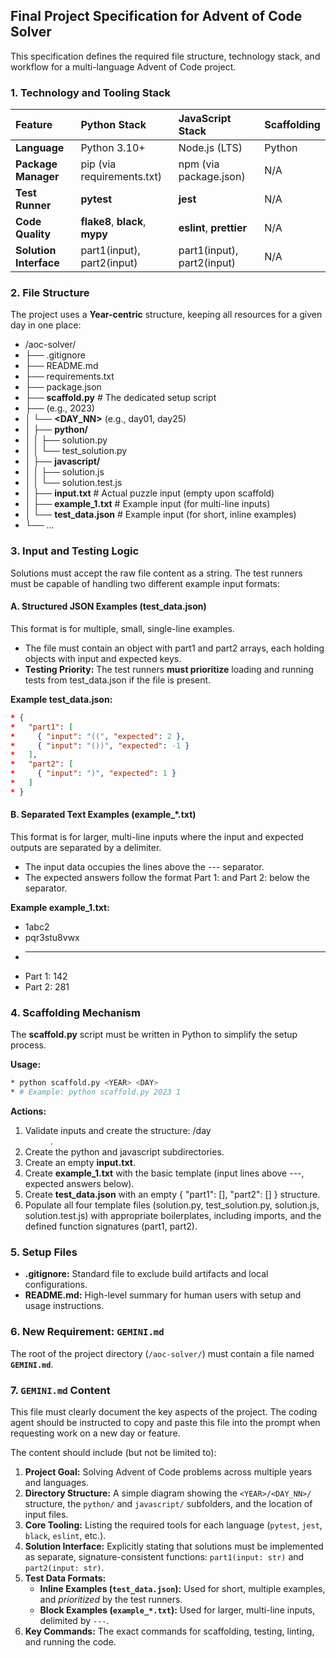 ## Final Project Specification for Advent of Code Solver

This specification defines the required file structure, technology stack, and workflow for a multi-language Advent of Code project.

### 1. Technology and Tooling Stack

| Feature | Python Stack | JavaScript Stack | Scaffolding |
| :---- | :---- | :---- | :---- |
| **Language** | Python 3.10+ | Node.js (LTS) | Python |
| **Package Manager** | pip (via requirements.txt) | npm (via package.json) | N/A |
| **Test Runner** | **pytest** | **jest** | N/A |
| **Code Quality** | **flake8**, **black**, **mypy** | **eslint**, **prettier** | N/A |
| **Solution Interface** | part1(input), part2(input) | part1(input), part2(input) | N/A |

### 2. File Structure

The project uses a **Year-centric** structure, keeping all resources for a given day in one place:

* /aoc-solver/
* ├── .gitignore
* ├── README.md
* ├── requirements.txt
* ├── package.json
* ├── **scaffold.py** # The dedicated setup script
* ├── **<YEAR>** (e.g., 2023)
* │   └── **<DAY_NN>** (e.g., day01, day25)
* │       ├── **python/**
* │       │   ├── solution.py
* │       │   └── test_solution.py
* │       ├── **javascript/**
* │       │   ├── solution.js
* │       │   └── solution.test.js
* │       ├── **input.txt** # Actual puzzle input (empty upon scaffold)
* │       ├── **example_1.txt** # Example input (for multi-line inputs)
* │       └── **test_data.json** # Example input (for short, inline examples)
* └── ...

### 3. Input and Testing Logic

Solutions must accept the raw file content as a string. The test runners must be capable of handling two different example input formats:

#### A. Structured JSON Examples (test_data.json)

This format is for multiple, small, single-line examples.

* The file must contain an object with part1 and part2 arrays, each holding objects with input and expected keys.
* **Testing Priority:** The test runners **must prioritize** loading and running tests from test_data.json if the file is present.

**Example test_data.json:**

```json
* {
*   "part1": [
*     { "input": "((", "expected": 2 },
*     { "input": "())", "expected": -1 }
*   ],
*   "part2": [
*     { "input": ")", "expected": 1 }
*   ]
* }
```

#### B. Separated Text Examples (example_*.txt)

This format is for larger, multi-line inputs where the input and expected outputs are separated by a delimiter.

* The input data occupies the lines above the --- separator.
* The expected answers follow the format Part 1: <answer> and Part 2: <answer> below the separator.

**Example example_1.txt:**

* 1abc2
* pqr3stu8vwx
* ---
* Part 1: 142
* Part 2: 281

### 4. Scaffolding Mechanism

The **scaffold.py** script must be written in Python to simplify the setup process.

**Usage:**

```bash
* python scaffold.py <YEAR> <DAY>
* # Example: python scaffold.py 2023 1
```

**Actions:**

1. Validate inputs and create the structure: <YEAR>/day<DD>.
2. Create the python and javascript subdirectories.
3. Create an empty **input.txt**.
4. Create **example_1.txt** with the basic template (input lines above ---, expected answers below).
5. Create **test_data.json** with an empty { "part1": [], "part2": [] } structure.
6. Populate all four template files (solution.py, test_solution.py, solution.js, solution.test.js) with appropriate boilerplates, including imports, and the defined function signatures (part1, part2).

### 5. Setup Files

* **.gitignore:** Standard file to exclude build artifacts and local configurations.
* **README.md:** High-level summary for human users with setup and usage instructions.

### 6. New Requirement: `GEMINI.md`

The root of the project directory (`/aoc-solver/`) must contain a file named **`GEMINI.md`**.

### 7. `GEMINI.md` Content

This file must clearly document the key aspects of the project. The coding agent should be instructed to copy and paste this file into the prompt when requesting work on a new day or feature.

The content should include (but not be limited to):

1.  **Project Goal:** Solving Advent of Code problems across multiple years and languages.
2.  **Directory Structure:** A simple diagram showing the `<YEAR>/<DAY_NN>/` structure, the `python/` and `javascript/` subfolders, and the location of input files.
3.  **Core Tooling:** Listing the required tools for each language (`pytest`, `jest`, `black`, `eslint`, etc.).
4.  **Solution Interface:** Explicitly stating that solutions must be implemented as separate, signature-consistent functions: `part1(input: str)` and `part2(input: str)`.
5.  **Test Data Formats:**
    * **Inline Examples (`test_data.json`):** Used for short, multiple examples, and *prioritized* by the test runners.
    * **Block Examples (`example_*.txt`):** Used for larger, multi-line inputs, delimited by `---`.
6.  **Key Commands:** The exact commands for scaffolding, testing, linting, and running the code.
